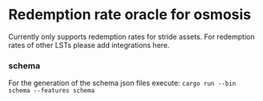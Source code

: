 # Redemption rate oracle for osmosis

Currently only supports redemption rates for stride assets. For redemption rates of other LSTs please add integrations here.

### schema
For the generation of the schema json files execute: `cargo run --bin schema --features schema`